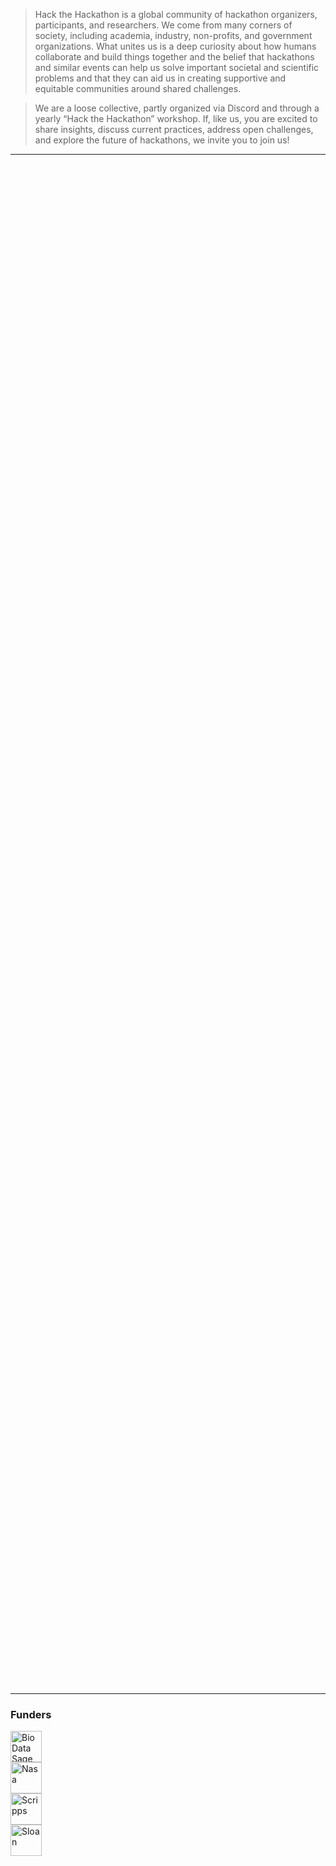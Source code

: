 <!--
.. title: Hack the Hackathon
.. slug: index
.. hide_title: true
.. date: 2024-11-21 19:29:37 UTC
.. tags: 
.. category: 
.. link: 
.. description: 
.. type: text
-->

> Hack the Hackathon is a global community of hackathon organizers, participants, and researchers. We come from many corners of society, including academia, industry, non-profits, and government organizations. What unites us is a deep curiosity about how humans collaborate and build things together and the belief that hackathons and similar events can help us solve important societal and scientific problems and that they can aid us in creating supportive and equitable communities around shared challenges.

> We are a loose collective, partly organized via Discord and through a yearly “Hack the Hackathon” workshop. If, like us, you are excited to share insights, discuss current practices, address open challenges, and explore the future of hackathons, we invite you to join us!

---

<section class="text-center py-5" id="about" style="background: url('/images/hth4-participants.png') center/cover no-repeat; margin-left: calc(-50vw + 50%); margin-right: calc(-50vw + 50%); width: 100vw; height: 60vh; display: flex; align-items: center; justify-content: center; margin-bottom: 3rem;">
</section>

---

### Funders

<section id="funders" class="py-5 bg-light" style="margin-bottom: 19px;">
    <div class="container text-center">
        <div class="row justify-content-center">
            <div class="col-md-3 col-6 mb-4">
                <img src="/images/biodatasage.png" alt="BioData Sage" class="img-fluid" style="height: 50px">
            </div>
            <div class="col-md-3 col-6 mb-4">
                <img src="/images/nasa-grantee.png" alt="Nasa" class="img-fluid" style="height: 50px">
            </div>
            <div class="col-md-3 col-6 mb-4">
                <img src="/images/scripps.png" alt="Scripps" class="img-fluid" style="height: 50px">
            </div>
            <div class="col-md-3 col-6 mb-4">
                <img src="/images/sloan.png" alt="Sloan" class="img-fluid" style="height: 50px">
            </div>
        </div>
    </div>
</section>

